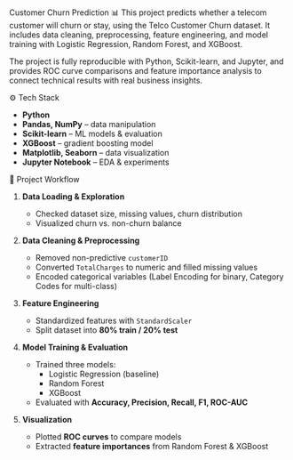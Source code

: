 Customer Churn Prediction 📊
This project predicts whether a telecom customer will churn or stay, using the Telco Customer Churn dataset. It includes data cleaning, preprocessing, feature engineering, and model training with Logistic Regression, Random Forest, and XGBoost.

The project is fully reproducible with Python, Scikit-learn, and Jupyter, and provides ROC curve comparisons and feature importance analysis to connect technical results with real business insights.

⚙️ Tech Stack
- **Python**
- **Pandas, NumPy** – data manipulation
- **Scikit-learn** – ML models & evaluation
- **XGBoost** – gradient boosting model
- **Matplotlib, Seaborn** – data visualization
- **Jupyter Notebook** – EDA & experiments

📝 Project Workflow
1. **Data Loading & Exploration**  
   - Checked dataset size, missing values, churn distribution  
   - Visualized churn vs. non-churn balance  

2. **Data Cleaning & Preprocessing**  
   - Removed non-predictive `customerID`  
   - Converted `TotalCharges` to numeric and filled missing values  
   - Encoded categorical variables (Label Encoding for binary, Category Codes for multi-class)  

3. **Feature Engineering**  
   - Standardized features with `StandardScaler`  
   - Split dataset into **80% train / 20% test**  

4. **Model Training & Evaluation**  
   - Trained three models:  
     - Logistic Regression (baseline)  
     - Random Forest  
     - XGBoost  
   - Evaluated with **Accuracy, Precision, Recall, F1, ROC-AUC**  

5. **Visualization**  
   - Plotted **ROC curves** to compare models  
   - Extracted **feature importances** from Random Forest & XGBoost  